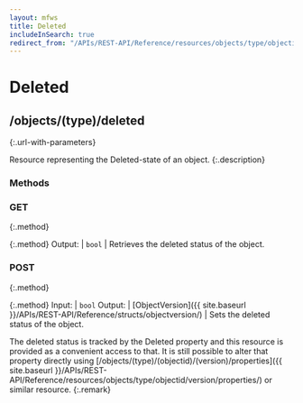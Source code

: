 ```yaml
---
layout: mfws
title: Deleted
includeInSearch: true
redirect_from: "/APIs/REST-API/Reference/resources/objects/type/objectid/deleted.html"
---
```


# Deleted

## /objects/(type)/deleted
{:.url-with-parameters}

Resource representing the Deleted-state of an object. 
{:.description}

### Methods

### GET
{:.method}

{:.method}
Output: | `bool`
| Retrieves the deleted status of the object.

### POST
{:.method}

{:.method}
Input: | `bool`
Output: | [ObjectVersion]({{ site.baseurl }}/APIs/REST-API/Reference/structs/objectversion/)
| Sets the deleted status of the object. 

The deleted status is tracked by the Deleted property and this resource is provided as a convenient access to that. It is still possible to alter that property directly using [/objects/(type)/(objectid)/(version)/properties]({{ site.baseurl }}/APIs/REST-API/Reference/resources/objects/type/objectid/version/properties/) or similar resource. 
{:.remark}